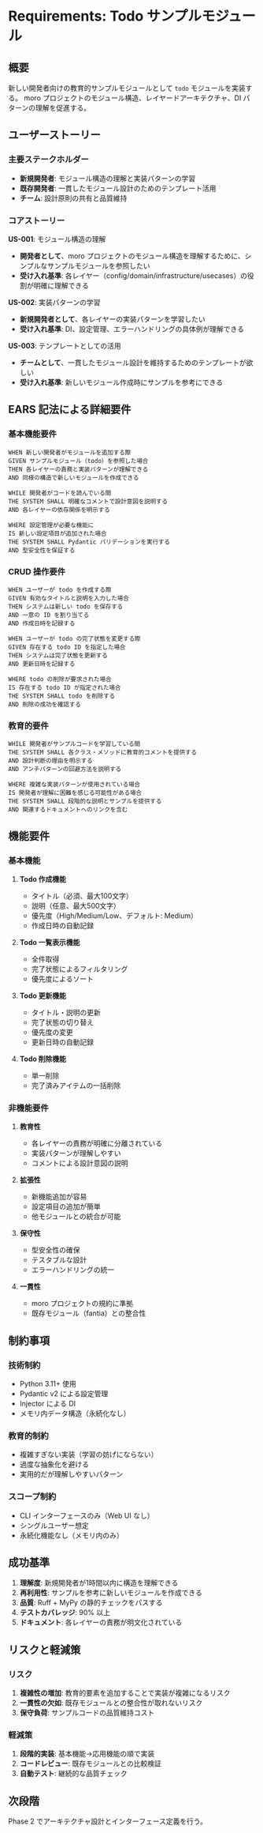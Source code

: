 # Requirements: Todo サンプルモジュール

## 概要

新しい開発者向けの教育的サンプルモジュールとして `todo` モジュールを実装する。
moro プロジェクトのモジュール構造、レイヤードアーキテクチャ、DI パターンの理解を促進する。

## ユーザーストーリー

### 主要ステークホルダー

- **新規開発者**: モジュール構造の理解と実装パターンの学習
- **既存開発者**: 一貫したモジュール設計のためのテンプレート活用
- **チーム**: 設計原則の共有と品質維持

### コアストーリー

**US-001**: モジュール構造の理解

- **開発者として**、moro プロジェクトのモジュール構造を理解するために、シンプルなサンプルモジュールを参照したい
- **受け入れ基準**: 各レイヤー（config/domain/infrastructure/usecases）の役割が明確に理解できる

**US-002**: 実装パターンの学習

- **新規開発者として**、各レイヤーの実装パターンを学習したい
- **受け入れ基準**: DI、設定管理、エラーハンドリングの具体例が理解できる

**US-003**: テンプレートとしての活用

- **チームとして**、一貫したモジュール設計を維持するためのテンプレートが欲しい
- **受け入れ基準**: 新しいモジュール作成時にサンプルを参考にできる

## EARS 記法による詳細要件

### 基本機能要件

```
WHEN 新しい開発者がモジュールを追加する際
GIVEN サンプルモジュール（todo）を参照した場合
THEN 各レイヤーの責務と実装パターンが理解できる
AND 同様の構造で新しいモジュールを作成できる

WHILE 開発者がコードを読んでいる間
THE SYSTEM SHALL 明確なコメントで設計意図を説明する
AND 各レイヤーの依存関係を明示する

WHERE 設定管理が必要な機能に
IS 新しい設定項目が追加された場合
THE SYSTEM SHALL Pydantic バリデーションを実行する
AND 型安全性を保証する
```

### CRUD 操作要件

```
WHEN ユーザーが todo を作成する際
GIVEN 有効なタイトルと説明を入力した場合
THEN システムは新しい todo を保存する
AND 一意の ID を割り当てる
AND 作成日時を記録する

WHEN ユーザーが todo の完了状態を変更する際
GIVEN 存在する todo ID を指定した場合
THEN システムは完了状態を更新する
AND 更新日時を記録する

WHERE todo の削除が要求された場合
IS 存在する todo ID が指定された場合
THE SYSTEM SHALL todo を削除する
AND 削除の成功を確認する
```

### 教育的要件

```
WHILE 開発者がサンプルコードを学習している間
THE SYSTEM SHALL 各クラス・メソッドに教育的コメントを提供する
AND 設計判断の理由を明示する
AND アンチパターンの回避方法を説明する

WHERE 複雑な実装パターンが使用されている場合
IS 開発者が理解に困難を感じる可能性がある場合
THE SYSTEM SHALL 段階的な説明とサンプルを提供する
AND 関連するドキュメントへのリンクを含む
```

## 機能要件

### 基本機能

1. **Todo 作成機能**
   - タイトル（必須、最大100文字）
   - 説明（任意、最大500文字）
   - 優先度（High/Medium/Low、デフォルト: Medium）
   - 作成日時の自動記録

2. **Todo 一覧表示機能**
   - 全件取得
   - 完了状態によるフィルタリング
   - 優先度によるソート

3. **Todo 更新機能**
   - タイトル・説明の更新
   - 完了状態の切り替え
   - 優先度の変更
   - 更新日時の自動記録

4. **Todo 削除機能**
   - 単一削除
   - 完了済みアイテムの一括削除

### 非機能要件

1. **教育性**
   - 各レイヤーの責務が明確に分離されている
   - 実装パターンが理解しやすい
   - コメントによる設計意図の説明

2. **拡張性**
   - 新機能追加が容易
   - 設定項目の追加が簡単
   - 他モジュールとの統合が可能

3. **保守性**
   - 型安全性の確保
   - テスタブルな設計
   - エラーハンドリングの統一

4. **一貫性**
   - moro プロジェクトの規約に準拠
   - 既存モジュール（fantia）との整合性

## 制約事項

### 技術制約

- Python 3.11+ 使用
- Pydantic v2 による設定管理
- Injector による DI
- メモリ内データ構造（永続化なし）

### 教育的制約

- 複雑すぎない実装（学習の妨げにならない）
- 過度な抽象化を避ける
- 実用的だが理解しやすいパターン

### スコープ制約

- CLI インターフェースのみ（Web UI なし）
- シングルユーザー想定
- 永続化機能なし（メモリ内のみ）

## 成功基準

1. **理解度**: 新規開発者が1時間以内に構造を理解できる
2. **再利用性**: サンプルを参考に新しいモジュールを作成できる
3. **品質**: Ruff + MyPy の静的チェックをパスする
4. **テストカバレッジ**: 90% 以上
5. **ドキュメント**: 各レイヤーの責務が明文化されている

## リスクと軽減策

### リスク

1. **複雑性の増加**: 教育的要素を追加することで実装が複雑になるリスク
2. **一貫性の欠如**: 既存モジュールとの整合性が取れないリスク
3. **保守負荷**: サンプルコードの品質維持コスト

### 軽減策

1. **段階的実装**: 基本機能→応用機能の順で実装
2. **コードレビュー**: 既存モジュールとの比較検証
3. **自動テスト**: 継続的な品質チェック

## 次段階

Phase 2 でアーキテクチャ設計とインターフェース定義を行う。
